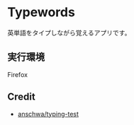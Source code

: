 # Typewords

英単語をタイプしながら覚えるアプリです。

## 実行環境

Firefox

## Credit

- [anschwa/typing-test](https://github.com/anschwa/typing-test)
